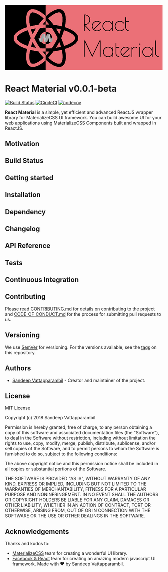<img src="public/img/logo.png"/>

# React Material v0.0.1-beta
[![Build Status](https://travis-ci.org/reactMaterial/react-material.svg?branch=master)](https://travis-ci.org/reactMaterial/react-material) [![CircleCI](https://circleci.com/gh/reactMaterial/react-material.svg?style=svg)](https://circleci.com/gh/reactMaterial/react-material) [![codecov](https://codecov.io/gh/reactMaterial/react-material/branch/master/graph/badge.svg)](https://codecov.io/gh/reactMaterial/react-material)

**React Material** is a simple, yet efficient and advanced ReactJS wrapper library for MaterializeCSS UI framework. You can build awesome UI for your web applications using MaterializeCSS Components built and wrapped in ReactJS.

## Motivation

## Build Status

## Getting started

## Installation

## Dependency

## Changelog

## API Reference

## Tests

## Continuous Integration

## Contributing
Please read [CONTRIBUTING.md](https://github.com/reactMaterial/react-material/blob/master/CONTRIBUTING.md) for details on contributing to the project and [CODE_OF_CONDUCT.md](https://github.com/reactMaterial/react-material/blob/master/CODE_OF_CONDUCT.md) for the process for submitting pull requests to us.

## Versioning
We use [SemVer](https://semver.org/) for versioning. For the versions available, see the [tags](https://github.com/reactMaterial/react-material/tags) on this repository.

## Authors
* [Sandeep Vattapparambil](https://github.com/SandeepVattapparambil) - Creator and maintainer of the project.

## License
MIT License

Copyright (c) 2018 Sandeep Vattapparambil

Permission is hereby granted, free of charge, to any person obtaining a copy
of this software and associated documentation files (the "Software"), to deal
in the Software without restriction, including without limitation the rights
to use, copy, modify, merge, publish, distribute, sublicense, and/or sell
copies of the Software, and to permit persons to whom the Software is
furnished to do so, subject to the following conditions:

The above copyright notice and this permission notice shall be included in all
copies or substantial portions of the Software.

THE SOFTWARE IS PROVIDED "AS IS", WITHOUT WARRANTY OF ANY KIND, EXPRESS OR
IMPLIED, INCLUDING BUT NOT LIMITED TO THE WARRANTIES OF MERCHANTABILITY,
FITNESS FOR A PARTICULAR PURPOSE AND NONINFRINGEMENT. IN NO EVENT SHALL THE
AUTHORS OR COPYRIGHT HOLDERS BE LIABLE FOR ANY CLAIM, DAMAGES OR OTHER
LIABILITY, WHETHER IN AN ACTION OF CONTRACT, TORT OR OTHERWISE, ARISING FROM,
OUT OF OR IN CONNECTION WITH THE SOFTWARE OR THE USE OR OTHER DEALINGS IN THE
SOFTWARE.

## Acknowledgements
Thanks and kudos to: 
* [MaterializeCSS](https://github.com/dogfalo/materialize/) team for creating a wonderful UI library.
* [Facebook & React](https://reactjs.org/) team for creating an amazing modern javascript UI framework.
Made with ❤️ by Sandeep Vattapparambil.
